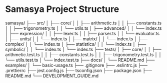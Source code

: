 # Samasya Project Structure

samasya/
├── src/
│   ├── core/
│   │   ├── arithmetic.ts
│   │   ├── constants.ts
│   │   ├── trigonometry.ts
│   │   └── utils.ts
│   ├── advanced/
│   │   └── index.ts
│   ├── expression/
│   │   ├── lexer.ts
│   │   ├── parser.ts
│   │   └── evaluator.ts
│   ├── units/
│   │   └── index.ts
│   ├── matrix/
│   │   └── index.ts
│   ├── complex/
│   │   └── index.ts
│   ├── statistics/
│   │   └── index.ts
│   ├── symbolic/
│   │   └── index.ts
│   └── index.ts
├── tests/
│   ├── core/
│   │   ├── arithmetic.test.ts
│   │   ├── constants.test.ts
│   │   ├── trigonometry.test.ts
│   │   └── utils.test.ts
│   └── index.test.ts
├── docs/
│   └── README.md
├── examples/
│   └── basic-usage.ts
├── .gitignore
├── .eslintrc.js
├── .prettierrc
├── jest.config.js
├── tsconfig.json
├── package.json
├── README.md
└── DEVELOPMENT_GUIDE.md
